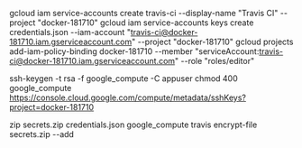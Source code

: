 gcloud iam service-accounts create travis-ci --display-name "Travis CI" --project "docker-181710"
gcloud iam service-accounts keys create credentials.json --iam-account "travis-ci@docker-181710.iam.gserviceaccount.com"  --project "docker-181710"
gcloud projects add-iam-policy-binding docker-181710 --member "serviceAccount:travis-ci@docker-181710.iam.gserviceaccount.com" --role "roles/editor"

ssh-keygen -t rsa -f google_compute -C appuser
chmod 400 google_compute
https://console.cloud.google.com/compute/metadata/sshKeys?project=docker-181710

zip secrets.zip credentials.json google_compute
travis encrypt-file secrets.zip  --add
